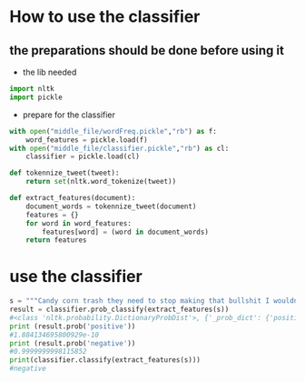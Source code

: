 # How to use the classifier
## the preparations should be done before using it
* the lib needed
```python
import nltk
import pickle
```
* prepare for the classifier
```python
with open("middle_file/wordFreq.pickle","rb") as f:
    word_features = pickle.load(f)
with open("middle_file/classifier.pickle","rb") as cl:
    classifier = pickle.load(cl)

def tokennize_tweet(tweet):
    return set(nltk.word_tokenize(tweet))

def extract_features(document):
    document_words = tokennize_tweet(document)
    features = {}
    for word in word_features:
        features[word] = (word in document_words)
    return features
```
# use the classifier
```python
s = """Candy corn trash they need to stop making that bullshit I wouldn't give my worst enemy candy corn , it taste like broken dreams and death https:// twitter.com/liveforxo_/sta tus/788649123029262337 …"""
result = classifier.prob_classify(extract_features(s))
#<class 'nltk.probability.DictionaryProbDist'>, {'_prob_dict': {'positive': -32.30537884272147, 'negative': -2.7182522899238393e-10}, '_log': True}
print (result.prob('positive'))
#1.884134695800929e-10
print (result.prob('negative'))
#0.9999999998115852
print(classifier.classify(extract_features(s)))
#negative
```
